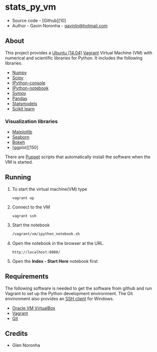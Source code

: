 # stats_py_vm

* Source code - [Github][10]
* Author - Gavin Noronha - <gavinln@hotmail.com>

[1]: https://github.com/gavinln/stats_py_vm.git

## About

This project provides a [Ubuntu (14.04)][20] [Vagrant][30] Virtual Machine (VM) with numerical and scientific libraries for Python. It includes the following libraries.

[20]: http://releases.ubuntu.com/14.04/
[30]: http://www.vagrantup.com/

* [Numpy][40]
* [Scipy][50]
* [IPython-console][70]
* [IPython-notebook][80]
* [Sympy][80]
* [Pandas][90]
* [Statsmodels][100]
* [Scikit learn][110]

[40]: http://www.numpy.org/
[50]: http://www.scipy.org/
[60]: http://ipython.org/
[70]: http://ipython.org/ipython-doc/dev/interactive/htmlnotebook.html
[80]: http://sympy.org/en/index.html
[90]: http://pandas.pydata.org/
[100]: http://statsmodels.sourceforge.net/
[110]: http://scikit-learn.org/stable/

### Visualization libraries

* [Matplotlib][120]
* [Seaborn][130]
* [Bokeh][140]
* [ggplot][150]

[120]: http://matplotlib.org/
[130]: http://stanford.edu/~mwaskom/software/seaborn/
[140]: http://bokeh.pydata.org/en/latest/

There are [Puppet][160] scripts that automatically install the software when the VM is started.

[160]: http://puppetlabs.com/

## Running

1. To start the virtual machine(VM) type

    ```
    vagrant up
    ```

2. Connect to the VM

    ```
    vagrant ssh
    ```

3. Start the notebook

    ```bash
    /vagrant/vm/ipython_notebook.sh
    ```

4. Open the notebook in the browser at the URL.

    ```
    http://localhost:8888/
    ```

5. Open the **Index - Start Here** notebook  first

## Requirements

The following software is needed to get the software from github and run
Vagrant to set up the Python development environment. The Git environment
also provides an [SSH  client][200] for Windows.

* [Oracle VM VirtualBox][210]
* [Vagrant][220]
* [Git][230]

[200]: http://en.wikipedia.org/wiki/Secure_Shell
[210]: https://www.virtualbox.org/
[220]: http://vagrantup.com/
[230]: http://git-scm.com/

## Credits

* Glen Noronha
